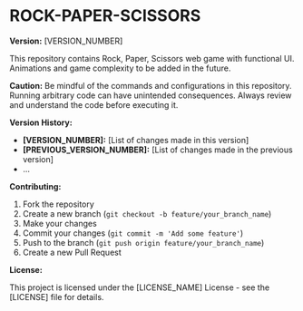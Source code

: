 # ROCK-PAPER-SCISSORS

**Version:** [VERSION_NUMBER]

This repository contains Rock, Paper, Scissors web game with functional UI. Animations and game complexity to be added in the future.

**Caution:** 
Be mindful of the commands and configurations in this repository. 
Running arbitrary code can have unintended consequences. 
Always review and understand the code before executing it.

**Version History:**

* **[VERSION_NUMBER]:** [List of changes made in this version]
* **[PREVIOUS_VERSION_NUMBER]:** [List of changes made in the previous version] 
* ...

**Contributing:**

1. Fork the repository
2. Create a new branch (`git checkout -b feature/your_branch_name`)
3. Make your changes
4. Commit your changes (`git commit -m 'Add some feature'`)
5. Push to the branch (`git push origin feature/your_branch_name`)
6. Create a new Pull Request

**License:**

This project is licensed under the [LICENSE_NAME] License - see the [LICENSE] file for details.
